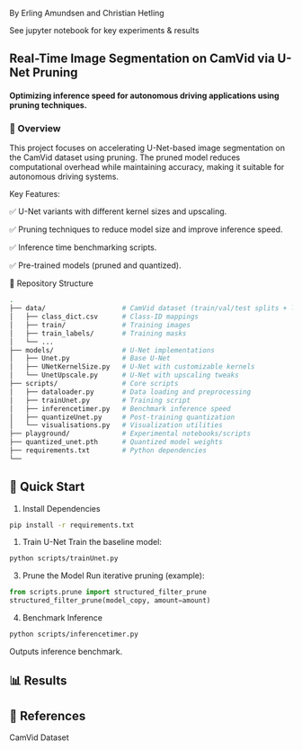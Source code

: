 By Erling Amundsen and Christian Hetling

See jupyter notebook for key experiments & results
## Real-Time Image Segmentation on CamVid via U-Net Pruning
#### Optimizing inference speed for autonomous driving applications using pruning techniques.

### 📌 Overview
This project focuses on accelerating U-Net-based image segmentation on the CamVid dataset using pruning. The pruned model reduces computational overhead while maintaining accuracy, making it suitable for autonomous driving systems.

Key Features:

✅ U-Net variants with different kernel sizes and upscaling.

✅ Pruning techniques to reduce model size and improve inference speed.

✅ Inference time benchmarking scripts.

✅ Pre-trained models (pruned and quantized).

📂 Repository Structure
```bash
.
├── data/                   # CamVid dataset (train/val/test splits + labels)
│   ├── class_dict.csv      # Class-ID mappings
│   ├── train/              # Training images
│   ├── train_labels/       # Training masks
│   └── ...                 
├── models/                 # U-Net implementations
│   ├── Unet.py             # Base U-Net
│   ├── UNetKernelSize.py   # U-Net with customizable kernels
│   └── UnetUpscale.py      # U-Net with upscaling tweaks
├── scripts/                # Core scripts
│   ├── dataloader.py       # Data loading and preprocessing
│   ├── trainUnet.py        # Training script
│   ├── inferencetimer.py   # Benchmark inference speed
│   ├── quantizeUnet.py     # Post-training quantization
│   └── visualisations.py   # Visualization utilities
├── playground/             # Experimental notebooks/scripts
├── quantized_unet.pth      # Quantized model weights
├── requirements.txt        # Python dependencies
└── 
```

## 🚀 Quick Start
1. Install Dependencies
```bash
pip install -r requirements.txt
```
1. Train U-Net
Train the baseline model:

```bash
python scripts/trainUnet.py 
```
3. Prune the Model
Run iterative pruning (example):

```python
from scripts.prune import structured_filter_prune
structured_filter_prune(model_copy, amount=amount)
```
4. Benchmark Inference
```bash
python scripts/inferencetimer.py
```
Outputs inference benchmark.

## 📊 Results


## 📖 References
CamVid Dataset
